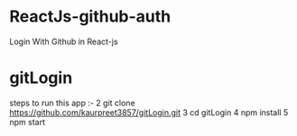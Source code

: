 # ReactJs-github-auth
Login With Github in React-js
# gitLogin

steps to run this app :- 
2 git clone https://github.com/kaurpreet3857/gitLogin.git
3 cd gitLogin
4 npm install
5 npm start
